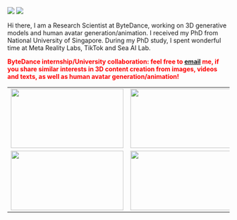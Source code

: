 [![](https://img.shields.io/badge/website-orange?&style=for-the-badge&logo=Google%20chrome&logoColor=white)](http://jeff95.me)
[![](https://img.shields.io/badge/google%20scholar-%234285F4.svg?&style=for-the-badge&logo=google-scholar&logoColor=white)](https://scholar.google.com/citations?user=VEusWMYAAAAJ&hl=zh-CN)
<!-- [![](https://img.shields.io/twitter/follow/yuliangxiu?style=for-the-badge&logo=Twitter&labelColor=00acee&logoColor=white&color=2bc4ff)](https://twitter.com/yuliangxiu)
[![](https://img.shields.io/youtube/channel/views/UCicL0Co86tGbzoV2heWiEaA?logo=youtube&labelColor=ce4630&style=for-the-badge)](https://www.youtube.com/channel/UCicL0Co86tGbzoV2heWiEaA) -->

Hi there, I am a Research Scientist at ByteDance, working on 3D generative models and human avatar generation/animation. I received my PhD from National University of Singapore. During my PhD study, I spent wonderful time at Meta Reality Labs, TikTok and Sea AI Lab.

<b><font color="#FF0000">ByteDance internship/University collaboration: feel free to <a href="mailto:jf.zhang958@outlook.com?subject=intention of cooperation from [name]-[title]-[institute]">email</a> me, if you share similar interests in 3D content creation from images, videos and texts, as well as human avatar generation/animation!</font></b>


<table style="margin-left:auto; margin-right:auto;">
  <tr>
    <td><img src="https://github.com/jfzhang95/assets/blob/main/mvp_demo.gif?raw=true" height=135px width=255px></td>
    <td><img src="https://github.com/jfzhang95/assets/blob/main/bodytracking_demo.gif?raw=true" height=135px width=255px></td>
    <td><img src="https://github.com/jfzhang95/assets/blob/main/pv3d_demo.gif?raw=true" height=135px width=255px></td>
  </tr>
  <tr>
    <td><img src="https://github.com/jfzhang95/assets/blob/main/pose_demo.gif?raw=true" height=135px width=255px></td>
    <td><img src="https://github.com/jfzhang95/assets/blob/main/avatargen_multiview.gif?raw=true" height=135px width=255px></td>
    <td><img src="https://github.com/jfzhang95/assets/blob/main/avatargen_animation.gif?raw=true" height=135px width=255px></td>
  </tr>
</table>
